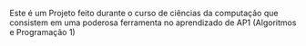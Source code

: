 Este é um Projeto feito durante o curso de ciências da computação que consistem em uma poderosa ferramenta no aprendizado de AP1 (Algoritmos e Programação 1)

